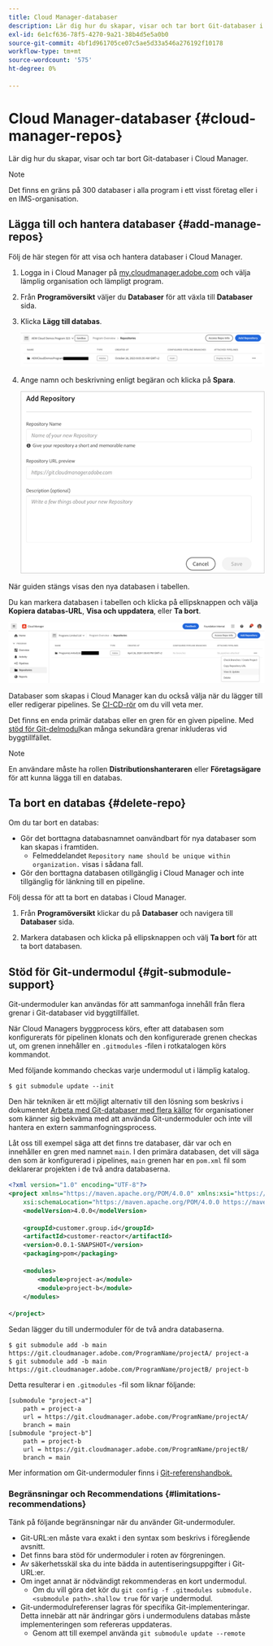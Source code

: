 ```yaml
---
title: Cloud Manager-databaser
description: Lär dig hur du skapar, visar och tar bort Git-databaser i Cloud Manager.
exl-id: 6e1cf636-78f5-4270-9a21-38b4d5e5a0b0
source-git-commit: 4bf1d961705ce07c5ae5d33a546a276192f10178
workflow-type: tm+mt
source-wordcount: '575'
ht-degree: 0%

---
```



# Cloud Manager-databaser {#cloud-manager-repos}

Lär dig hur du skapar, visar och tar bort Git-databaser i Cloud Manager.

>[!NOTE]
>
>Det finns en gräns på 300 databaser i alla program i ett visst företag eller i en IMS-organisation.

## Lägga till och hantera databaser {#add-manage-repos}

Följ de här stegen för att visa och hantera databaser i Cloud Manager.

1. Logga in i Cloud Manager på [my.cloudmanager.adobe.com](https://my.cloudmanager.adobe.com/) och välja lämplig organisation och lämpligt program.

1. Från **Programöversikt** väljer du **Databaser** för att växla till **Databaser** sida.

1. Klicka **Lägg till databas**.

   ![Knappen Lägg till databas](/help/implementing/cloud-manager/assets/repos/create-repo2.png)

1. Ange namn och beskrivning enligt begäran och klicka på **Spara**.

   ![Dialogrutan Lägg till databas](/help/implementing/cloud-manager/assets/repos/repo-1.png)

När guiden stängs visas den nya databasen i tabellen.

Du kan markera databasen i tabellen och klicka på ellipsknappen och välja **Kopiera databas-URL**, **Visa och uppdatera**, eller **Ta bort**.

![Databasalternativ](/help/implementing/cloud-manager/assets/repos/create-repo3.png)

Databaser som skapas i Cloud Manager kan du också välja när du lägger till eller redigerar pipelines. Se [CI-CD-rör](/help/implementing/cloud-manager/configuring-pipelines/introduction-ci-cd-pipelines.md) om du vill veta mer.

Det finns en enda primär databas eller en gren för en given pipeline. Med [stöd för Git-delmodul](#git-submodule-support)kan många sekundära grenar inkluderas vid byggtillfället.

>[!NOTE]
>
>En användare måste ha rollen **Distributionshanteraren** eller **Företagsägare** för att kunna lägga till en databas.

## Ta bort en databas {#delete-repo}

Om du tar bort en databas:

* Gör det borttagna databasnamnet oanvändbart för nya databaser som kan skapas i framtiden.
   * Felmeddelandet `Repository name should be unique within organization.` visas i sådana fall.
* Gör den borttagna databasen otillgänglig i Cloud Manager och inte tillgänglig för länkning till en pipeline.

Följ dessa för att ta bort en databas i Cloud Manager.

1. Från **Programöversikt** klickar du på **Databaser** och navigera till **Databaser** sida.

1. Markera databasen och klicka på ellipsknappen och välj **Ta bort** för att ta bort databasen.

## Stöd för Git-undermodul {#git-submodule-support}

Git-undermoduler kan användas för att sammanfoga innehåll från flera grenar i Git-databaser vid byggtillfället.

När Cloud Managers byggprocess körs, efter att databasen som konfigurerats för pipelinen klonats och den konfigurerade grenen checkas ut, om grenen innehåller en `.gitmodules` -filen i rotkatalogen körs kommandot.

Med följande kommando checkas varje undermodul ut i lämplig katalog.

```
$ git submodule update --init
```

Den här tekniken är ett möjligt alternativ till den lösning som beskrivs i dokumentet [Arbeta med Git-databaser med flera källor](/help/implementing/cloud-manager/managing-code/working-with-multiple-source-git-repositories.md) för organisationer som känner sig bekväma med att använda Git-undermoduler och inte vill hantera en extern sammanfogningsprocess.

Låt oss till exempel säga att det finns tre databaser, där var och en innehåller en gren med namnet `main`. I den primära databasen, det vill säga den som är konfigurerad i pipelines, `main` grenen har en `pom.xml` fil som deklarerar projekten i de två andra databaserna.

```xml
<?xml version="1.0" encoding="UTF-8"?>
<project xmlns="https://maven.apache.org/POM/4.0.0" xmlns:xsi="https://www.w3.org/2001/XMLSchema-instance"
    xsi:schemaLocation="https://maven.apache.org/POM/4.0.0 https://maven.apache.org/maven-v4_0_0.xsd">
    <modelVersion>4.0.0</modelVersion>
   
    <groupId>customer.group.id</groupId>
    <artifactId>customer-reactor</artifactId>
    <version>0.0.1-SNAPSHOT</version>
    <packaging>pom</packaging>
   
    <modules>
        <module>project-a</module>
        <module>project-b</module>
    </modules>
   
</project>
```

Sedan lägger du till undermoduler för de två andra databaserna.

```shell
$ git submodule add -b main https://git.cloudmanager.adobe.com/ProgramName/projectA/ project-a
$ git submodule add -b main https://git.cloudmanager.adobe.com/ProgramName/projectB/ project-b
```

Detta resulterar i en `.gitmodules` -fil som liknar följande:

```text
[submodule "project-a"]
    path = project-a
    url = https://git.cloudmanager.adobe.com/ProgramName/projectA/
    branch = main
[submodule "project-b"]
    path = project-b
    url = https://git.cloudmanager.adobe.com/ProgramName/projectB/
    branch = main
```

Mer information om Git-undermoduler finns i [Git-referenshandbok.](https://git-scm.com/book/en/v2/Git-Tools-Submodules)

### Begränsningar och Recommendations {#limitations-recommendations}

Tänk på följande begränsningar när du använder Git-undermoduler.

* Git-URL:en måste vara exakt i den syntax som beskrivs i föregående avsnitt.
* Det finns bara stöd för undermoduler i roten av förgreningen.
* Av säkerhetsskäl ska du inte bädda in autentiseringsuppgifter i Git-URL:er.
* Om inget annat är nödvändigt rekommenderas en kort undermodul.
   * Om du vill göra det kör du `git config -f .gitmodules submodule.<submodule path>.shallow true` för varje undermodul.
* Git-undermodulreferenser lagras för specifika Git-implementeringar. Detta innebär att när ändringar görs i undermodulens databas måste implementeringen som refereras uppdateras.
   * Genom att till exempel använda `git submodule update --remote`

